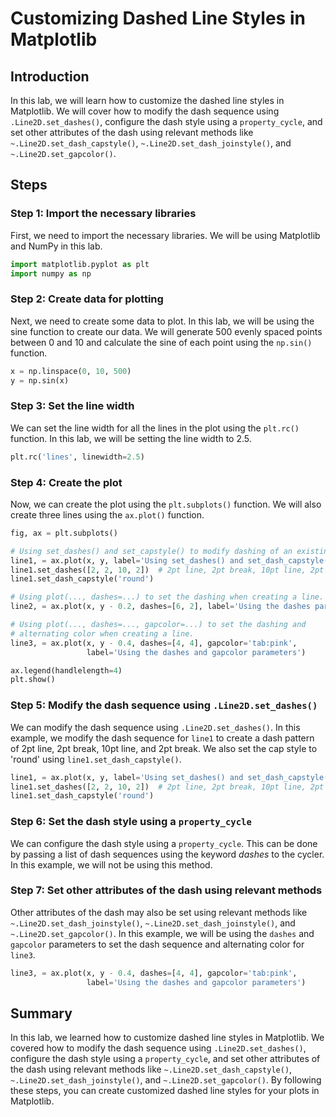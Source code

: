 # Customizing Dashed Line Styles in Matplotlib

## Introduction

In this lab, we will learn how to customize the dashed line styles in Matplotlib. We will cover how to modify the dash sequence using `.Line2D.set_dashes()`, configure the dash style using a `property_cycle`, and set other attributes of the dash using relevant methods like `~.Line2D.set_dash_capstyle()`, `~.Line2D.set_dash_joinstyle()`, and `~.Line2D.set_gapcolor()`.

## Steps

### Step 1: Import the necessary libraries

First, we need to import the necessary libraries. We will be using Matplotlib and NumPy in this lab.

```python
import matplotlib.pyplot as plt
import numpy as np
```

### Step 2: Create data for plotting

Next, we need to create some data to plot. In this lab, we will be using the sine function to create our data. We will generate 500 evenly spaced points between 0 and 10 and calculate the sine of each point using the `np.sin()` function.

```python
x = np.linspace(0, 10, 500)
y = np.sin(x)
```

### Step 3: Set the line width

We can set the line width for all the lines in the plot using the `plt.rc()` function. In this lab, we will be setting the line width to 2.5.

```python
plt.rc('lines', linewidth=2.5)
```

### Step 4: Create the plot

Now, we can create the plot using the `plt.subplots()` function. We will also create three lines using the `ax.plot()` function.

```python
fig, ax = plt.subplots()

# Using set_dashes() and set_capstyle() to modify dashing of an existing line.
line1, = ax.plot(x, y, label='Using set_dashes() and set_dash_capstyle()')
line1.set_dashes([2, 2, 10, 2])  # 2pt line, 2pt break, 10pt line, 2pt break.
line1.set_dash_capstyle('round')

# Using plot(..., dashes=...) to set the dashing when creating a line.
line2, = ax.plot(x, y - 0.2, dashes=[6, 2], label='Using the dashes parameter')

# Using plot(..., dashes=..., gapcolor=...) to set the dashing and
# alternating color when creating a line.
line3, = ax.plot(x, y - 0.4, dashes=[4, 4], gapcolor='tab:pink',
                 label='Using the dashes and gapcolor parameters')

ax.legend(handlelength=4)
plt.show()
```

### Step 5: Modify the dash sequence using `.Line2D.set_dashes()`

We can modify the dash sequence using `.Line2D.set_dashes()`. In this example, we modify the dash sequence for `line1` to create a dash pattern of 2pt line, 2pt break, 10pt line, and 2pt break. We also set the cap style to 'round' using `line1.set_dash_capstyle()`.

```python
line1, = ax.plot(x, y, label='Using set_dashes() and set_dash_capstyle()')
line1.set_dashes([2, 2, 10, 2])  # 2pt line, 2pt break, 10pt line, 2pt break.
line1.set_dash_capstyle('round')
```

### Step 6: Set the dash style using a `property_cycle`

We can configure the dash style using a `property_cycle`. This can be done by passing a list of dash sequences using the keyword _dashes_ to the cycler. In this example, we will not be using this method.

### Step 7: Set other attributes of the dash using relevant methods

Other attributes of the dash may also be set using relevant methods like `~.Line2D.set_dash_joinstyle()`, `~.Line2D.set_dash_joinstyle()`, and `~.Line2D.set_gapcolor()`. In this example, we will be using the `dashes` and `gapcolor` parameters to set the dash sequence and alternating color for `line3`.

```python
line3, = ax.plot(x, y - 0.4, dashes=[4, 4], gapcolor='tab:pink',
                 label='Using the dashes and gapcolor parameters')
```

## Summary

In this lab, we learned how to customize dashed line styles in Matplotlib. We covered how to modify the dash sequence using `.Line2D.set_dashes()`, configure the dash style using a `property_cycle`, and set other attributes of the dash using relevant methods like `~.Line2D.set_dash_capstyle()`, `~.Line2D.set_dash_joinstyle()`, and `~.Line2D.set_gapcolor()`. By following these steps, you can create customized dashed line styles for your plots in Matplotlib.
